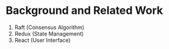 # Background and Related Work

1. Raft (Consensus Algorithm)
2. Redux (State Management)
3. React (User Interface)
